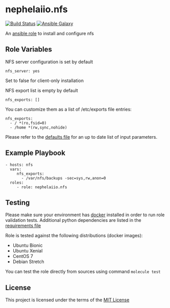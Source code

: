 # nephelaiio.nfs

[![Build Status](https://github.com/nephelaiio/ansible-role-nfs/workflows/CI/badge.svg)](https://github.com/nephelaiio/ansible-role-nfs/actions)
[![Ansible Galaxy](http://img.shields.io/badge/ansible--galaxy-nephelaiio.nfs-blue.svg)](https://galaxy.ansible.com/nephelaiio/nfs/)

An [ansible role](https://galaxy.ansible.com/nephelaiio/nfs) to install and configure nfs

## Role Variables

NFS server configuration is set by default
```
nfs_server: yes
```
Set to false for client-only installation

NFS export list is empty by default
```
nfs_exports: []
```

You can customize them as a list of /etc/exports file entries:

```
nfs_exports:
  - / *(ro,fsid=0)
  - /home *(rw,sync,nohide)
```

Please refer to the [defaults file](/defaults/main.yml) for an up to date list of input parameters.

## Example Playbook
```
- hosts: nfs
  vars:
     nfs_exports:
       - /var/nfs/backups -sec=sys,rw,anon=0
  roles:
     - role: nephelaiio.nfs
```

## Testing

Please make sure your environment has [docker](https://www.docker.com) installed in order to run role validation tests. Additional python dependencies are listed in the [requirements file](https://github.com/nephelaiio/ansible-role-requirements/blob/master/requirements.txt)

Role is tested against the following distributions (docker images):
  * Ubuntu Bionic
  * Ubuntu Xenial
  * CentOS 7
  * Debian Stretch

You can test the role directly from sources using command ` molecule test `

## License

This project is licensed under the terms of the [MIT License](/LICENSE)
